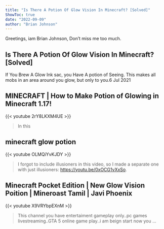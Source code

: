 ```yaml
---
title: "Is There A Potion Of Glow Vision In Minecraft? [Solved]"
ShowToc: true 
date: "2022-09-09"
author: "Brian Johnson" 
---
```


Greetings, iam Brian Johnson, Don’t miss me too much.
## Is There A Potion Of Glow Vision In Minecraft? [Solved]
If You Brew A Glow Ink sac, you Have A potion of Seeing. This makes all mobs in an area around you glow, but only to you.6 Jul 2021

## MINECRAFT | How to Make Potion of Glowing in Minecraft 1.17!
{{< youtube 2rY8LKXM4UE >}}
>In this 

## minecraft glow potion
{{< youtube OLMQiYvKJDY >}}
>I forgot to include illusioners in this video, so I made a separate one with just illusioners: https://youtu.be/0xOCG1vXxSo.

## Minecraft Pocket Edition | New Glow Vision Poition | Mineroast Tamil | Javi Phoenix
{{< youtube X9VRYbpEXnM >}}
>This channel you have entertaiment gameplay only..pc games livestreaming..GTA 5 online game play..i am beign start now you ...

